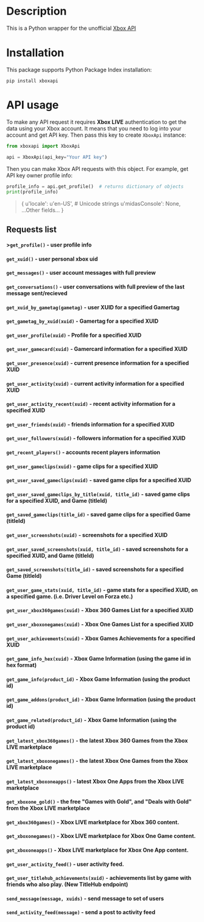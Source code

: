 # Description #

This is a Python wrapper for the unofficial [Xbox API](https://xboxapi.com)

# Installation

This package supports Python Package Index installation:
```shell
pip install xboxapi
```

# API usage

To make any API request it requires **Xbox LIVE** authentication to get the data using your Xbox account. It means
that you need to log into your account and get API key. Then pass this key to create `XboxApi` instance:
```python
from xboxapi import XboxApi

api = XboxApi(api_key="Your API key")
```
Then you can make Xbox API requests with this object. For example, get API key owner profile info:

```python
profile_info = api.get_profile()  # returns dictionary of objects
print(profile_info)
```
>{
>  u'locale': u'en-US',  # Unicode strings
>  u'midasConsole': None,
>  ...Other fields...
>}


## Requests list

#### >`get_profile()` - user profile info
#### `get_xuid()` - user personal xbox uid
#### `get_messages()` - user account messages with full preview
#### `get_conversations()` - user conversations with full preview of the last message sent/recieved
#### `get_xuid_by_gametag(gametag)` - user XUID for a specified Gamertag
#### `get_gametag_by_xuid(xuid)` - Gamertag for a specified XUID
#### `get_user_profile(xuid)` - Profile for a specified XUID
#### `get_user_gamecard(xuid)` - Gamercard information for a specified XUID
#### `get_user_presence(xuid)` - current presence information for a specified XUID
#### `get_user_activity(xuid)` - current activity information for a specified XUID
#### `get_user_activity_recent(xuid)` - recent activity information for a specified XUID
#### `get_user_friends(xuid)` - friends information for a specified XUID
#### `get_user_followers(xuid)` - followers information for a specified XUID
#### `get_recent_players()` - accounts recent players information
#### `get_user_gameclips(xuid)` - game clips for a specified XUID
#### `get_user_saved_gameclips(xuid)` - saved game clips for a specified XUID
#### `get_user_saved_gameclips_by_title(xuid, title_id)` - saved game clips for a specified XUID, and Game (titleId)
#### `get_saved_gameclips(title_id)` - saved game clips for a specified Game (titleId)
#### `get_user_screenshots(xuid)` - screenshots for a specified XUID
#### `get_user_saved_screenshots(xuid, title_id)` - saved screenshots for a specified XUID, and Game (titleId)
#### `get_saved_screenshots(title_id)` - saved screenshots for a specified Game (titleId)
#### `get_user_game_stats(xuid, title_id)` - game stats for a specified XUID, on a specified game. (i.e. Driver Level on Forza etc.)
#### `get_user_xbox360games(xuid)` - Xbox 360 Games List for a specified XUID
#### `get_user_xboxonegames(xuid)` - Xbox One Games List for a specified XUID
#### `get_user_achievements(xuid)` - Xbox Games Achievements for a specified XUID
#### `get_game_info_hex(xuid)` - Xbox Game Information (using the game id in hex format)
#### `get_game_info(product_id)` - Xbox Game Information (using the product id)
#### `get_game_addons(product_id)` - Xbox Game Information (using the product id)
#### `get_game_related(product_id)` - Xbox Game Information (using the product id)
#### `get_latest_xbox360games()` - the latest Xbox 360 Games from the Xbox LIVE marketplace
#### `get_latest_xboxonegames()` - the latest Xbox One Games from the Xbox LIVE marketplace
#### `get_latest_xboxoneapps()` - latest Xbox One Apps from the Xbox LIVE marketplace
#### `get_xboxone_gold()` - the free "Games with Gold", and "Deals with Gold" from the Xbox LIVE marketplace
#### `get_xbox360games()` - Xbox LIVE marketplace for Xbox 360 content.
#### `get_xboxonegames()` - Xbox LIVE marketplace for Xbox One Game content.
#### `get_xboxoneapps()` - Xbox LIVE marketplace for Xbox One App content.
#### `get_user_activity_feed()` - user activity feed.
#### `get_user_titlehub_achievements(xuid)` - achievements list by game with friends who also play. (New TitleHub endpoint)
#### `send_message(message, xuids)` - send message to set of users
#### `send_activity_feed(message)` - send a post to activity feed
